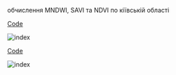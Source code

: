 обчислення MNDWI, SAVI та NDVI по кіївській області


[Code](https://code.earthengine.google.co.in/661af389698b08ea74d6ede8abe979ef)

![index](https://github.com/SergeyShchus/Satellite-Imagery-Analysis/blob/master/EarthEngine/indexes/index_kyivobl.png?raw=true)


[Code](https://code.earthengine.google.co.in/cad90fa932e3593d172b3761369ff6c3)

![index](https://github.com/SergeyShchus/Satellite-Imagery-Analysis/blob/master/EarthEngine/indexes/index2_kyivobl.png?raw=true)